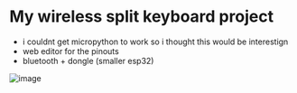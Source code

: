 # My wireless split keyboard project
* i couldnt get micropython to work so i thought this would be interestign
* web editor for the pinouts
* bluetooth + dongle (smaller esp32)


![image](https://github.com/user-attachments/assets/ccf50f51-aedf-4e44-b3f0-a6aa41c39e0f)
